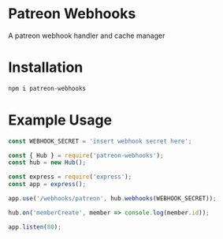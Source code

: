 # Patreon Webhooks

A patreon webhook handler and cache manager

# Installation

```sh
npm i patreon-webhooks
```

# Example Usage

```js
const WEBHOOK_SECRET = 'insert webhook secret here';

const { Hub } = require('patreon-webhooks');
const hub = new Hub();

const express = require('express');
const app = express();

app.use('/webhooks/patreon', hub.webhooks(WEBHOOK_SECRET));

hub.on('memberCreate', member => console.log(member.id));

app.listen(80);
```
